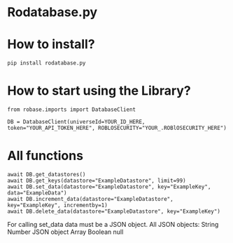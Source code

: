 # Rodatabase.py

# How to install?

`pip install rodatabase.py`

# How to start using the Library?

```
from robase.imports import DatabaseClient

DB = DatabaseClient(universeId=YOUR_ID_HERE, token="YOUR_API_TOKEN_HERE", ROBLOSECURITY="YOUR_.ROBlOSECURITY_HERE")
```


# All functions

```
await DB.get_datastores()
await DB.get_keys(datastore="ExampleDatastore", limit=99)
await DB.set_data(datastore="ExampleDatastore", key="ExampleKey", data="ExampleData") 
await DB.increment_data(datastore="ExampleDatastore", key="ExampleKey", incrementby=1)
await DB.delete_data(datastore="ExampleDatastore", key="ExampleKey")
```
For calling set_data data must be a JSON object.
All JSON objects:
    String
    Number
    JSON object
    Array
    Boolean
    null
